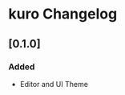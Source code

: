<!-- Keep a Changelog guide -> https://keepachangelog.com -->

# kuro Changelog

## [0.1.0]
### Added
- Editor and UI Theme